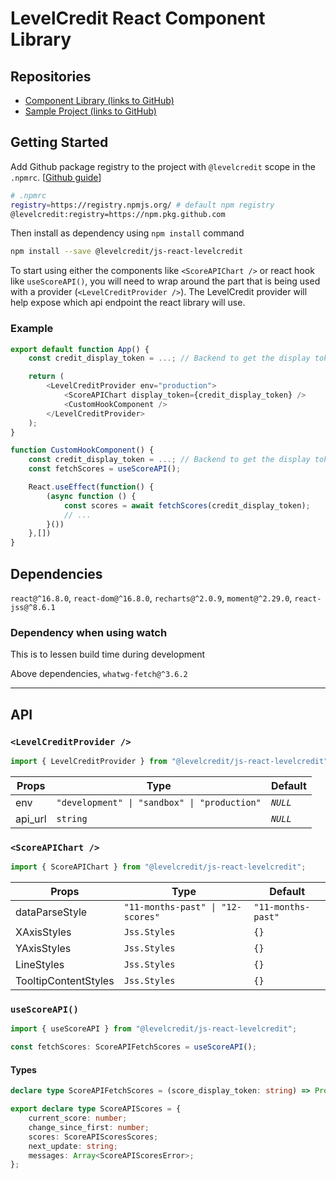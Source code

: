 # LevelCredit React Component Library

## Repositories
* [Component Library (links to GitHub)](https://github.com/levelcredit/js-react-levelcredit)
* [Sample Project (links to GitHub)](https://github.com/levelcredit/js-app-component-demo)

## Getting Started

Add Github package registry to the project with `@levelcredit` scope in the `.npmrc`. [[Github guide](https://docs.github.com/en/packages/guides/configuring-npm-for-use-with-github-packages#installing-a-package)]
```sh
# .npmrc
registry=https://registry.npmjs.org/ # default npm registry
@levelcredit:registry=https://npm.pkg.github.com
```

Then install as dependency using `npm install` command
```sh
npm install --save @levelcredit/js-react-levelcredit
```

To start using either the components like `<ScoreAPIChart />` or react hook like `useScoreAPI()`, you will need to wrap around the part that is being used with a provider (`<LevelCreditProvider />`). The LevelCredit provider will help expose which api endpoint the react library will use. 

### Example
```js
export default function App() {
    const credit_display_token = ...; // Backend to get the display token for Score API

    return (
        <LevelCreditProvider env="production">
            <ScoreAPIChart display_token={credit_display_token} />
            <CustomHookComponent />
        </LevelCreditProvider>
    );
}

function CustomHookComponent() {
    const credit_display_token = ...; // Backend to get the display token for Score API
    const fetchScores = useScoreAPI();

    React.useEffect(function() {
        (async function () {
            const scores = await fetchScores(credit_display_token);
            // ...
        }())
    },[])
}
```

## Dependencies
`react@^16.8.0`, `react-dom@^16.8.0`, `recharts@^2.0.9`, `moment@^2.29.0`, `react-jss@^8.6.1`

### Dependency when using watch
This is to lessen build time during development

Above dependencies, `whatwg-fetch@^3.6.2`

---
## API

### `<LevelCreditProvider />`
```js
import { LevelCreditProvider } from "@levelcredit/js-react-levelcredit";
```

| Props | Type | Default |
|---|---|---|
| env | `"development" \| "sandbox" \| "production"` | *`NULL`* |
| api_url | `string` | *`NULL`* |

### `<ScoreAPIChart />`

```js
import { ScoreAPIChart } from "@levelcredit/js-react-levelcredit";
```

| Props | Type | Default |
|---|---|---|
| dataParseStyle | `"11-months-past" \| "12-scores"` | `"11-months-past"` |
| XAxisStyles | `Jss.Styles` | `{}` |
| YAxisStyles | `Jss.Styles` | `{}` |
| LineStyles | `Jss.Styles` | `{}` |
| TooltipContentStyles | `Jss.Styles` | `{}` |


### `useScoreAPI()`

```ts
import { useScoreAPI } from "@levelcredit/js-react-levelcredit";

const fetchScores: ScoreAPIFetchScores = useScoreAPI();
```

#### Types
```ts
declare type ScoreAPIFetchScores = (score_display_token: string) => Promise<ScoreAPIScores>;

export declare type ScoreAPIScores = {
    current_score: number;
    change_since_first: number;
    scores: ScoreAPIScoresScores;
    next_update: string;
    messages: Array<ScoreAPIScoresError>;
};
```
